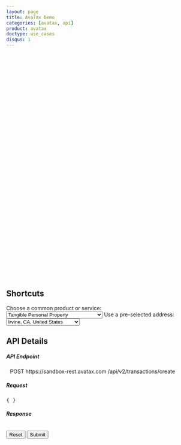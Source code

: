 ```yaml
---
layout: page
title: AvaTax Demo
categories: [avatax, api]
product: avatax
doctype: use_cases
disqus: 1
---
```


<script type='text/javascript'>
    var map;
    function GetMap() {
        map = new Microsoft.Maps.Map('#myMap', {});
        var layer = new Microsoft.Maps.Layer("MyPushpinLayer1");
        layer.add(new Microsoft.Maps.Pushpin(new Microsoft.Maps.Location(47.59789, -122.33104)));
        map.layers.insert(layer);
    }

    //Find address? Or use map.Find()?
</script>
<script type='text/javascript' src='https://www.bing.com/api/maps/mapcontrol?callback=GetMap&key=Ahgp_E6MHtyMYBJPCllMKTwJk7Indytl8hVm-Boe6mbyWbcyZvVBUePMDP5OLeiH' async defer></script>

 <div id="myMap" style="position:relative;width:800px;height:600px;"></div>


## Shortcuts

<div>
    Choose a common product or service:
    <select id="dropdown-products" onChange="fillWithSampleData();">
        <option value="P0000000" description="Tangible Personal Property">Tangible Personal Property</option>
        <option value="PF160024" description="All Sushi">All Sushi</option>
        <option value="FR010000" description="Shipping">Shipping</option>
        <option value="DM040200" description="Music - streaming / electronic download">Music - streaming / electronic download</option>
        <option value="PC040400" description="Sports and Recreational Equipment">Sports and Recreational Equipment</option>
    </select>
    Use a pre-selected address:
    <select id="dropdown-addresses">
        <option value="2000 Main Street, Irvine, CA, 92614">Irvine, CA, United States</option> <!-- OnChange, call GetMap() with this Location object new Microsoft.Maps.Location(33.6846603698176, -117.850629887389) -->
        <option value="255 S. King Street, Seattle, WA, 98104">Seattle, WA, United States</option> <!-- OnChange, call GetMap() with this new Microsoft.Maps.Location(47.59789, -122.33104) -->
        <option value="360 AMS Court, Green Bay, WI, 54313">Green Bay, WI, United States</option>
        <option value="512 S Mangum Street, Durham, NC, 27701">Durham, NC, United States</option>
        <option value="Weslayan Tower 24 Greenway Plaza, Houston, TX, 77046">Houston, TX, United States</option>
        <option value="4304 Live Oak Lane, Rocklin, CA 95765">Rocklin, CA, United States</option>
        <option value="6465 Greenwood Plaza Blvd, Greenwood Village, CO, 80111">Denver, CO, United States</option>
        <option value="Lanchester House, 3rd Floor Trafalgar Place Brighton, UK, BN1 4FU">Brighton, United Kingdom</option>
        <option value="3rd Floor, Pride Portal, Shivaji Co-operative Housing Society, Bahiratwadi, Shivajinagar, Pune, 411 016">Shivajinagar, Pune, India</option>
        <option value="Rua Henri Dunant, 137 – 1st floor, Chacara Santo Antonio, São Paulo, SP – CEP 04709-110">São Paulo, São Paulo, Brazil</option>
        <option value="O.L.Vrouwstraat 6 b4 1850 Grimbergen, Belgium Grimbergen">Brussels, Belgium</option>
    </select>
</div>

## API Details

<div class="api-console-output">
<h5 class="console-output-header">API Endpoint</h5>
    <div class="row" style="margin: 10px;">
        <div class="code-snippet-plaintext" style="display: inline;" id="console-method">POST</div>
        <div class="code-snippet-plaintext" style="display: inline;" id="console-server">https://sandbox-rest.avatax.com</div>
        <div class="code-snippet-plaintext" style="display: inline;" id="console-path">/api/v2/transactions/create</div>
    </div>
    <div class="row" style="margin-bottom: 8px;">
        <div class="col-md-6 console-req-container">
            <h5 class="console-output-header">
                Request
                <i class="glyphicon glyphicon-pencil"></i>
            </h5>
            <div class="code-snippet reqScroll">
                <pre id="console-input">{ }</pre>
            </div>
        </div>
        <div class="col-md-6 console-res-container">
             <h5 class="console-output-header">Response</h5>
             <div class="code-snippet respScroll">
                <div class="loading-pulse" style="display: none;"></div>
                <pre id="console-output"></pre>
             </div>
         </div>
     </div>
     <div>
         <button class="btn btn-secondary" style="color: #000000;" type="button" onClick="$('#console-input').empty().val('{ }');">Reset</button>
         <button class="btn btn-primary" type="button" onClick="ApiRequest();">Submit</button>
     </div>
</div>